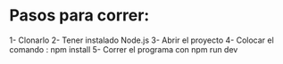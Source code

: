 # Pasos para correr: 
1- Clonarlo
2- Tener instalado Node.js
3- Abrir el proyecto 
4- Colocar el comando : npm install
5- Correr el programa con npm run dev
